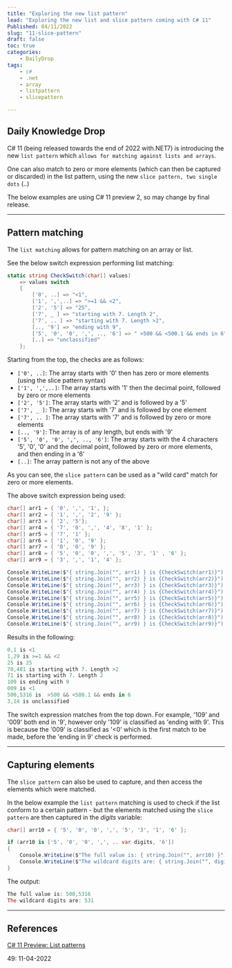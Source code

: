 ```yaml
---
title: "Exploring the new list pattern"
lead: "Exploring the new list and slice pattern coming with C# 11"
Published: 04/11/2022
slug: "11-slice-pattern"
draft: false
toc: true
categories:
    - DailyDrop
tags:
    - c#
    - .net
    - array
    - listpattern
    - slicepattern

---
```


## Daily Knowledge Drop

C# 11 (being released towards the end of 2022 with.NET7) is introducing the new `list pattern` which `allows for matching against lists and arrays`.

One can also match to zero or more elements (which can then be captured or discarded) in the list pattern, using the new `slice pattern, two single dots` (..) 

The below examples are using C# 11 preview 2, so may change by final release.

---

## Pattern matching

The `list matching` allows for pattern matching on an array or list.

See the below switch expression performing list matching:

``` csharp
static string CheckSwitch(char[] values)
    => values switch
    {
        ['0', ..] => "<1",
        ['1', ',',..] => ">=1 && <2",
        ['2', '5'] => "25",
        ['7', _ ] => "starting with 7. Length 2",
        ['7', .. ] => "starting with 7. Length >2",
        [.., '9'] => "ending with 9",
        ['5', '0', '0', ',', .., '6'] => " >500 && <500.1 && ends in 6",
        [..] => "unclassified"
    };
```
Starting from the top, the checks are as follows:
- `['0', ..]`: The array starts with '0' then has zero or more elements (using the slice pattern syntax)
- `['1', ',',..]`: The array starts with '1' then the decimal point, followed by zero or more elements
- `['2', '5']`: The array starts with '2' and is followed by a '5'
- `['7', _ ]`: The array starts with '7' and is followed by one element
- `['7', .. ]`: The array starts with '7' and is followed by zero or more elements
- `[.., '9']`: The array is of any length, but ends with '9'
- `['5', '0', '0', ',', .., '6']`: The array starts with the 4 characters '5', '0', '0' and the decimal point, followed by zero or more elements, and then ending in a '6' 
- `[..]`: The array pattern is not any of the above

As you can see, the `slice pattern` can be used as a "wild card" match for zero or more elements.

The above switch expression being used:

``` csharp
char[] arr1 = { '0', ',', '1', };
char[] arr2 = { '1', ',', '2', '9' };
char[] arr3 = { '2', '5'};
char[] arr4 = { '7', '0', ',', '4', '8', '1' };
char[] arr5 = { '7', '1' };
char[] arr6 = { '1', '0', '9' };
char[] arr7 = { '0', '0', '9' };
char[] arr8 = { '5', '0', '0', ',', '5', '3', '1' , '6' };
char[] arr9 = { '3', ',', '1', '4' };

Console.WriteLine($"{ string.Join("", arr1) } is {CheckSwitch(arr1)}");
Console.WriteLine($"{ string.Join("", arr2) } is {CheckSwitch(arr2)}");
Console.WriteLine($"{ string.Join("", arr3) } is {CheckSwitch(arr3)}");
Console.WriteLine($"{ string.Join("", arr4) } is {CheckSwitch(arr4)}");
Console.WriteLine($"{ string.Join("", arr5) } is {CheckSwitch(arr5)}");
Console.WriteLine($"{ string.Join("", arr6) } is {CheckSwitch(arr6)}");
Console.WriteLine($"{ string.Join("", arr7) } is {CheckSwitch(arr7)}");
Console.WriteLine($"{ string.Join("", arr8) } is {CheckSwitch(arr8)}");
Console.WriteLine($"{ string.Join("", arr9) } is {CheckSwitch(arr9)}");
```

Results in the following:

``` powershell
0,1 is <1
1,29 is >=1 && <2
25 is 25
70,481 is starting with 7. Length >2
71 is starting with 7. Length 2
109 is ending with 9
009 is <1
500,5316 is  >500 && <500.1 && ends in 6
3,14 is unclassified
```

The switch expression matches from the top down. For example, '109' and '009' both end in '9', however only '109' is classified as 'ending with 9'. This is because the '009' is classified as '<0' which is the first match to be made, before the 'ending in 9' check is performed.

---

## Capturing elements

The `slice pattern` can also be used to capture, and then access the elements which were matched.

In the below example the `list pattern` matching is used to check if the list conform to a certain pattern - but the elements matched using the `slice pattern` are then captured in the _digits_ variable:

``` csharp
char[] arr10 = { '5', '0', '0', ',', '5', '3', '1', '6' };

if (arr10 is ['5', '0', '0', ',', .. var digits, '6'])
{
    Console.WriteLine($"The full value is: { string.Join("", arr10) }");
    Console.WriteLine($"The wildcard digits are: { string.Join("", digits) }");
}
```

The output:

``` powershell
The full value is: 500,5316
The wildcard digits are: 531
```

---

## References

[C# 11 Preview: List patterns](https://devblogs.microsoft.com/dotnet/early-peek-at-csharp-11-features/#c-11-preview-list-patterns)  

<?# DailyDrop ?>49: 11-04-2022<?#/ DailyDrop ?>
